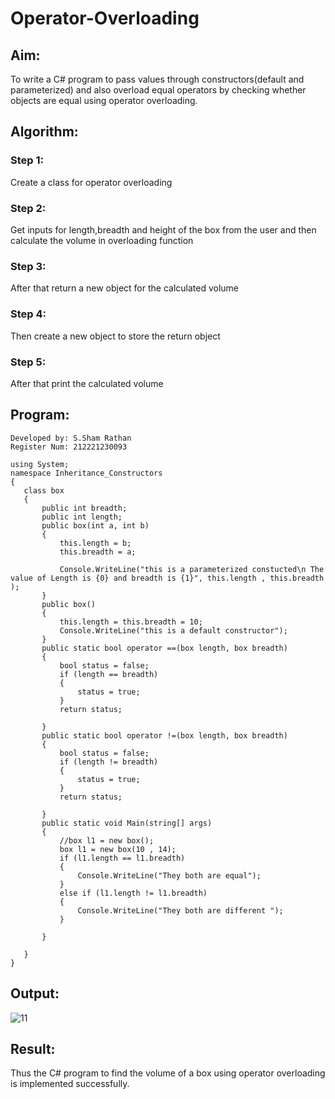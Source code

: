 # Operator-Overloading

## Aim:
 To write a C# program to pass values through constructors(default and parameterized) and also overload equal operators by checking whether objects are equal using operator overloading. 
 
 ## Algorithm:
 ### Step 1:
Create a class for operator overloading
### Step 2:
Get inputs for length,breadth and height of the box from the user and then calculate the volume in overloading function
### Step 3:
After that return a new object for the calculated volume
### Step 4:
Then create a new object to store the return object
### Step 5:
After that print the calculated volume

## Program:
```
Developed by: S.Sham Rathan
Register Num: 212221230093

using System;
namespace Inheritance_Constructors
{
   class box
   {
       public int breadth;
       public int length;
       public box(int a, int b)
       {
           this.length = b;
           this.breadth = a;

           Console.WriteLine("this is a parameterized constucted\n The value of Length is {0} and breadth is {1}", this.length , this.breadth );
       }
       public box()
       {
           this.length = this.breadth = 10;
           Console.WriteLine("this is a default constructor");
       }
       public static bool operator ==(box length, box breadth)
       {
           bool status = false;
           if (length == breadth)
           {
               status = true;
           }
           return status;

       }
       public static bool operator !=(box length, box breadth)
       {
           bool status = false;
           if (length != breadth)
           {
               status = true;
           }
           return status;

       }
       public static void Main(string[] args)
       {
           //box l1 = new box();
           box l1 = new box(10 , 14);
           if (l1.length == l1.breadth)
           {
               Console.WriteLine("They both are equal");
           }
           else if (l1.length != l1.breadth)
           {
               Console.WriteLine("They both are different ");
           }

       }

   }
}

```
 
## Output:

![11](https://user-images.githubusercontent.com/93587823/199152560-acc35b03-5721-44be-8e64-3caadce7ab7b.png)

 
 
## Result:
Thus the C# program to find the volume of a box using operator overloading is implemented successfully.
